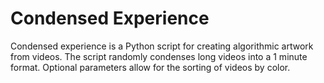 # Condensed Experience

Condensed experience is a Python script for creating algorithmic artwork from videos. The script randomly condenses long videos into a 1 minute format. Optional parameters allow for the sorting of videos by color.
